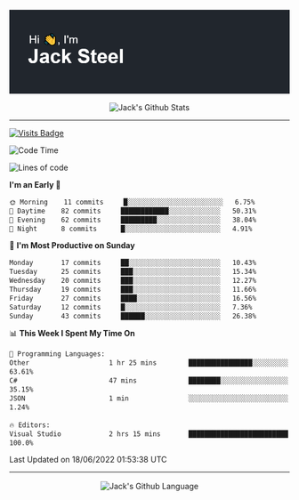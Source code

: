 <p align="center">
  <img align="center" src="https://github.com/JackSteel97/JackSteel97/blob/main/header.png?raw=true" alt="Hi, I'm Jack Steel" /> 
 </p>
<p align="center">
 <img align="center" src="https://github-readme-stats.vercel.app/api?username=jacksteel97&show_icons=true&count_private=true&theme=dracula" alt="Jack's Github Stats" /> 
</p>

<hr/>

[![Visits Badge](https://badges.pufler.dev/visits/JackSteel97/JackSteel97?color=blue&label=Profile%20Visits)](https://github.com/JackSteel97)
<!--START_SECTION:waka-->
![Code Time](http://img.shields.io/badge/Code%20Time-0%20secs-blue)

![Lines of code](https://img.shields.io/badge/From%20Hello%20World%20I%27ve%20Written-937%20Thousand%20lines%20of%20code-blue)

**I'm an Early 🐤** 

```text
🌞 Morning    11 commits     █░░░░░░░░░░░░░░░░░░░░░░░░   6.75% 
🌆 Daytime    82 commits     ████████████░░░░░░░░░░░░░   50.31% 
🌃 Evening    62 commits     █████████░░░░░░░░░░░░░░░░   38.04% 
🌙 Night      8 commits      █░░░░░░░░░░░░░░░░░░░░░░░░   4.91%

```
📅 **I'm Most Productive on Sunday** 

```text
Monday       17 commits     ██░░░░░░░░░░░░░░░░░░░░░░░   10.43% 
Tuesday      25 commits     ███░░░░░░░░░░░░░░░░░░░░░░   15.34% 
Wednesday    20 commits     ███░░░░░░░░░░░░░░░░░░░░░░   12.27% 
Thursday     19 commits     ███░░░░░░░░░░░░░░░░░░░░░░   11.66% 
Friday       27 commits     ████░░░░░░░░░░░░░░░░░░░░░   16.56% 
Saturday     12 commits     █░░░░░░░░░░░░░░░░░░░░░░░░   7.36% 
Sunday       43 commits     ██████░░░░░░░░░░░░░░░░░░░   26.38%

```


📊 **This Week I Spent My Time On** 

```text
💬 Programming Languages: 
Other                    1 hr 25 mins        ████████████████░░░░░░░░░   63.61% 
C#                       47 mins             ████████░░░░░░░░░░░░░░░░░   35.15% 
JSON                     1 min               ░░░░░░░░░░░░░░░░░░░░░░░░░   1.24%

🔥 Editors: 
Visual Studio            2 hrs 15 mins       █████████████████████████   100.0%

```


 Last Updated on 18/06/2022 01:53:38 UTC
<!--END_SECTION:waka-->

<hr/>

<p align="center">
    <img align="center" src="https://github-readme-stats.vercel.app/api/top-langs/?username=jacksteel97&langs_count=10&layout=compact&theme=dracula" alt="Jack's Github Language" /> 
</p>

